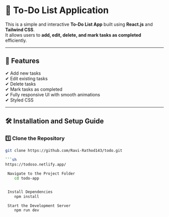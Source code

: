# 📌 To-Do List Application

This is a simple and interactive **To-Do List App** built using **React.js** and **Tailwind CSS**.  
It allows users to **add, edit, delete, and mark tasks as completed** efficiently.

---

## 🚀 Features
✔ Add new tasks  
✔ Edit existing tasks  
✔ Delete tasks  
✔ Mark tasks as completed    
✔ Fully responsive UI with smooth animations  
✔ Styled CSS  

---

## 🛠️ Installation and Setup Guide

### **1️⃣ Clone the Repository**
```sh
git clone https://github.com/Ravi-Rathod143/todo.git

```sh
https://todoso.netlify.app/

 Navigate to the Project Folder
    cd todo-app


 Install Dependencies
    npm install

 Start the Development Server
    npm run dev

